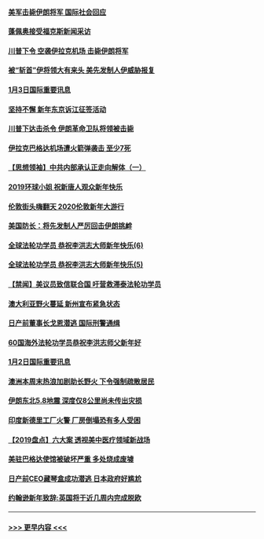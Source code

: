 #### [美军击毙伊朗将军 国际社会回应](../pages/prog202/a102744485.md?t=01040255) 
#### [蓬佩奥接受福克斯新闻采访](../pages/prog202/a102744480.md?t=01040255) 
#### [川普下令 空袭伊拉克机场 击毙伊朗将军](../pages/prog202/a102744470.md?t=01040255) 
#### [被“斩首”伊将领大有来头 美先发制人伊威胁报复](../pages/prog202/a102744454.md?t=01040255) 
#### [1月3日国际重要讯息](../pages/prog202/a102744301.md?t=01040255) 
#### [坚持不懈 新年东京诉江征签活动](../pages/prog202/a102744303.md?t=01040255) 
#### [川普下达击杀令 伊朗革命卫队将领被击毙](../pages/prog202/a102741911.md?t=01040255) 
#### [伊拉克巴格达机场遭火箭弹袭击 至少7死](../pages/prog202/a102744115.md?t=01040255) 
#### [【思想领袖】中共内部承认正走向解体（一）](../pages/prog202/a102744097.md?t=01040255) 
#### [2019环球小姐 祝新唐人观众新年快乐](../pages/prog202/a102744043.md?t=01040255) 
#### [伦敦街头嗨翻天 2020伦敦新年大游行](../pages/prog202/a102743925.md?t=01040255) 
#### [美国防长：将先发制人严厉回击伊朗挑衅](../pages/prog202/a102743930.md?t=01040255) 
#### [全球法轮功学员 恭祝李洪志大师新年快乐(6)](../pages/prog202/a102743899.md?t=01040255) 
#### [全球法轮功学员 恭祝李洪志大师新年快乐(5)](../pages/prog202/a102743766.md?t=01040255) 
#### [【禁闻】美议员致信联合国 吁营救滞泰法轮功学员](../pages/prog202/a102743781.md?t=01040255) 
#### [澳大利亚野火蔓延 新州宣布紧急状态](../pages/prog202/a102743681.md?t=01040255) 
#### [日产前董事长戈恩潜逃 国际刑警通缉](../pages/prog202/a102743676.md?t=01040255) 
#### [60国海外法轮功学员恭祝李洪志师父新年好](../pages/prog202/a102743628.md?t=01040255) 
#### [1月2日国际重要讯息](../pages/prog202/a102743488.md?t=01040255) 
#### [澳洲本周末热浪加剧助长野火 下令强制疏散居民](../pages/prog202/a102743421.md?t=01040255) 
#### [伊朗东北5.8地震 深度仅8公里尚未传出灾损](../pages/prog202/a102743396.md?t=01040255) 
#### [印度新德里工厂火警 厂房倒塌恐有多人受困](../pages/prog202/a102743386.md?t=01040255) 
#### [【2019盘点】六大案 透视美中医疗领域新战场](../pages/prog202/a102743227.md?t=01040255) 
#### [美驻巴格达使馆被破坏严重 多处烧成废墟](../pages/prog202/a102743244.md?t=01040255) 
#### [日产前CEO藏琴盒成功潜逃 日本政府好尴尬](../pages/prog202/a102742937.md?t=01040255) 
#### [约翰逊新年致辞:英国将于近几周内完成脱欧](../pages/prog202/a102742956.md?t=01040255) 

----
#### [ >>> 更早内容 <<< ](../indexes/prog202-earlier.md)
